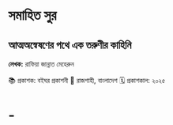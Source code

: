 # সমাহিত সুর

## আত্মঅন্বেষণের পথে এক তরুণীর কাহিনি

**লেখক:** রাফিয়া জান্নাত মেহেরুন

📚 প্রকাশক: বইঘর প্রকাশনী
📍 রাজশাহী, বাংলাদেশ
🗓️ প্রকাশকাল: ২০২৫
# -
